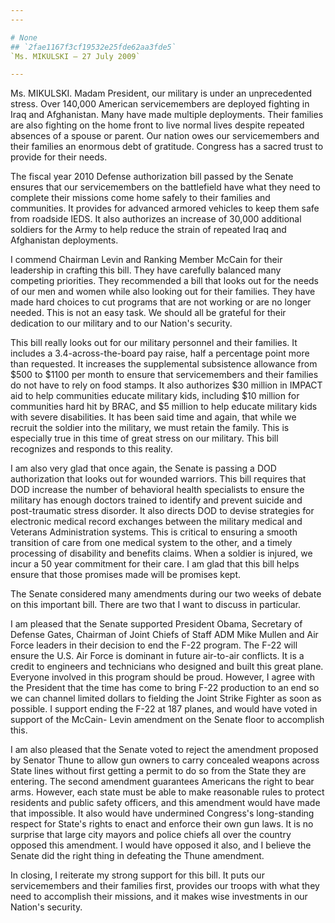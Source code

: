 ```yaml
---
---

# None
## `2fae1167f3cf19532e25fde62aa3fde5`
`Ms. MIKULSKI — 27 July 2009`

---
```


 Ms. MIKULSKI. Madam President, our military is under an 
unprecedented stress. Over 140,000 American servicemembers are deployed 
fighting in Iraq and Afghanistan. Many have made multiple deployments. 
Their families are also fighting on the home front to live normal lives 
despite repeated absences of a spouse or parent. Our nation owes our 
servicemembers and their families an enormous debt of gratitude. 
Congress has a sacred trust to provide for their needs.

The fiscal year 2010 Defense authorization bill passed by the Senate 
ensures that our servicemembers on the battlefield have what they need 
to complete their missions come home safely to their families and 
communities. It provides for advanced armored vehicles to keep them 
safe from roadside IEDS. It also authorizes an increase of 30,000 
additional soldiers for the Army to help reduce the strain of repeated 
Iraq and Afghanistan deployments.

I commend Chairman Levin and Ranking Member McCain for their 
leadership in crafting this bill. They have carefully balanced many 
competing priorities. They recommended a bill that looks out for the 
needs of our men and women while also looking out for their families. 
They have made hard choices to cut programs that are not working or are 
no longer needed. This is not an easy task. We should all be grateful 
for their dedication to our military and to our Nation's security.

This bill really looks out for our military personnel and their 
families. It includes a 3.4-across-the-board pay raise, half a 
percentage point more than requested. It increases the supplemental 
subsistence allowance from $500 to $1100 per month to ensure that 
servicemembers and their families do not have to rely on food stamps. 
It also authorizes $30 million in IMPACT aid to help communities 
educate military kids, including $10 million for communities hard hit 
by BRAC, and $5 million to help educate military kids with severe 
disabilities. It has been said time and again, that while we recruit 
the soldier into the military, we must retain the family. This is 
especially true in this time of great stress on our military. This bill 
recognizes and responds to this reality.

I am also very glad that once again, the Senate is passing a DOD 
authorization that looks out for wounded warriors. This bill requires 
that DOD increase the number of behavioral health specialists to ensure 
the military has enough doctors trained to identify and prevent suicide 
and post-traumatic stress disorder. It also directs DOD to devise 
strategies for electronic medical record exchanges between the military 
medical and Veterans Administration systems. This is critical to 
ensuring a smooth transition of care from one medical system to the 
other, and a timely processing of disability and benefits claims. When 
a soldier is injured, we incur a 50 year commitment for their care. I 
am glad that this bill helps ensure that those promises made will be 
promises kept.

The Senate considered many amendments during our two weeks of debate 
on this important bill. There are two that I want to discuss in 
particular.

I am pleased that the Senate supported President Obama, Secretary of 
Defense Gates, Chairman of Joint Chiefs of Staff ADM Mike Mullen and 
Air Force leaders in their decision to end the F-22 program. The F-22 
will ensure the U.S. Air Force is dominant in future air-to-air 
conflicts. It is a credit to engineers and technicians who designed and 
built this great plane. Everyone involved in this program should be 
proud. However, I agree with the President that the time has come to 
bring F-22 production to an end so we can channel limited dollars to 
fielding the Joint Strike Fighter as soon as possible. I support ending 
the F-22 at 187 planes, and would have voted in support of the McCain-
Levin amendment on the Senate floor to accomplish this.

I am also pleased that the Senate voted to reject the amendment 
proposed by Senator Thune to allow gun owners to carry concealed 
weapons across State lines without first getting a permit to do so from 
the State they are entering. The second amendment guarantees Americans 
the right to bear arms. However, each state must be able to make 
reasonable rules to protect residents and public safety officers, and 
this amendment would have made that impossible. It also would have 
undermined Congress's long-standing respect for State's rights to enact 
and enforce their own gun laws. It is no surprise that large city 
mayors and police chiefs all over the country opposed this amendment. I 
would have opposed it also, and I believe the Senate did the right 
thing in defeating the Thune amendment.

In closing, I reiterate my strong support for this bill. It puts our 
servicemembers and their families first, provides our troops with what 
they need to accomplish their missions, and it makes wise investments 
in our Nation's security.
